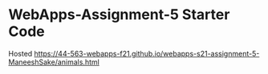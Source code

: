 # WebApps-Assignment-5 Starter Code
Hosted https://44-563-webapps-f21.github.io/webapps-s21-assignment-5-ManeeshSake/animals.html

